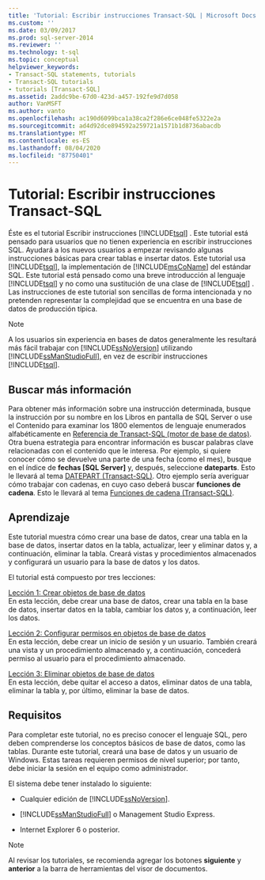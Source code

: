```yaml
---
title: 'Tutorial: Escribir instrucciones Transact-SQL | Microsoft Docs'
ms.custom: ''
ms.date: 03/09/2017
ms.prod: sql-server-2014
ms.reviewer: ''
ms.technology: t-sql
ms.topic: conceptual
helpviewer_keywords:
- Transact-SQL statements, tutorials
- Transact-SQL tutorials
- tutorials [Transact-SQL]
ms.assetid: 2addc9be-67d0-423d-a457-192fe9d7d058
author: VanMSFT
ms.author: vanto
ms.openlocfilehash: ac190d6099bca1a38ca2f286e6ce048fe5322e2a
ms.sourcegitcommit: ad4d92dce894592a259721a1571b1d8736abacdb
ms.translationtype: MT
ms.contentlocale: es-ES
ms.lasthandoff: 08/04/2020
ms.locfileid: "87750401"
---
```

# <a name="tutorial-writing-transact-sql-statements"></a>Tutorial: Escribir instrucciones Transact-SQL
  Éste es el tutorial Escribir instrucciones [!INCLUDE[tsql](../includes/tsql-md.md)] . Este tutorial está pensado para usuarios que no tienen experiencia en escribir instrucciones SQL. Ayudará a los nuevos usuarios a empezar revisando algunas instrucciones básicas para crear tablas e insertar datos. Este tutorial usa [!INCLUDE[tsql](../includes/tsql-md.md)], la implementación de [!INCLUDE[msCoName](../includes/msconame-md.md)] del estándar SQL. Este tutorial está pensado como una breve introducción al lenguaje [!INCLUDE[tsql](../includes/tsql-md.md)] y no como una sustitución de una clase de [!INCLUDE[tsql](../includes/tsql-md.md)] . Las instrucciones de este tutorial son sencillas de forma intencionada y no pretenden representar la complejidad que se encuentra en una base de datos de producción típica.  
  
> [!NOTE]  
>  A los usuarios sin experiencia en bases de datos generalmente les resultará más fácil trabajar con [!INCLUDE[ssNoVersion](../includes/ssnoversion-md.md)] utilizando [!INCLUDE[ssManStudioFull](../includes/ssmanstudiofull-md.md)], en vez de escribir instrucciones [!INCLUDE[tsql](../includes/tsql-md.md)].  
  
## <a name="finding-more-information"></a>Buscar más información  
 Para obtener más información sobre una instrucción determinada, busque la instrucción por su nombre en los Libros en pantalla de SQL Server o use el Contenido para examinar los 1800 elementos de lenguaje enumerados alfabéticamente en [Referencia de Transact-SQL &#40;motor de base de datos&#41;](/sql/t-sql/language-reference). Otra buena estrategia para encontrar información es buscar palabras clave relacionadas con el contenido que le interesa. Por ejemplo, si quiere conocer cómo se devuelve una parte de una fecha (como el mes), busque en el índice de **fechas [SQL Server]** y, después, seleccione **dateparts**. Esto le llevará al tema [DATEPART &#40;Transact-SQL&#41;](/sql/t-sql/functions/datepart-transact-sql). Otro ejemplo sería averiguar cómo trabajar con cadenas, en cuyo caso deberá buscar **funciones de cadena**. Esto le llevará al tema [Funciones de cadena &#40;Transact-SQL&#41;](/sql/t-sql/functions/string-functions-transact-sql).  
  
## <a name="what-you-will-learn"></a>Aprendizaje  
 Este tutorial muestra cómo crear una base de datos, crear una tabla en la base de datos, insertar datos en la tabla, actualizar, leer y eliminar datos y, a continuación, eliminar la tabla. Creará vistas y procedimientos almacenados y configurará un usuario para la base de datos y los datos.  
  
 El tutorial está compuesto por tres lecciones:  
  
 [Lección 1: Crear objetos de base de datos](lesson-1-creating-database-objects.md)  
 En esta lección, debe crear una base de datos, crear una tabla en la base de datos, insertar datos en la tabla, cambiar los datos y, a continuación, leer los datos.  
  
 [Lección 2: Configurar permisos en objetos de base de datos](lesson-2-configuring-permissions-on-database-objects.md)  
 En esta lección, debe crear un inicio de sesión y un usuario. También creará una vista y un procedimiento almacenado y, a continuación, concederá permiso al usuario para el procedimiento almacenado.  
  
 [Lección 3: Eliminar objetos de base de datos](lesson-3-1-deleting-database-objects.md)  
 En esta lección, debe quitar el acceso a datos, eliminar datos de una tabla, eliminar la tabla y, por último, eliminar la base de datos.  
  
## <a name="requirements"></a>Requisitos  
 Para completar este tutorial, no es preciso conocer el lenguaje SQL, pero deben comprenderse los conceptos básicos de base de datos, como las tablas. Durante este tutorial, creará una base de datos y un usuario de Windows. Estas tareas requieren permisos de nivel superior; por tanto, debe iniciar la sesión en el equipo como administrador.  
  
 El sistema debe tener instalado lo siguiente:  
  
-   Cualquier edición de [!INCLUDE[ssNoVersion](../includes/ssnoversion-md.md)].  
  
-   [!INCLUDE[ssManStudioFull](../includes/ssmanstudiofull-md.md)] o Management Studio Express.  
  
-   Internet Explorer 6 o posterior.  
  
> [!NOTE]  
>  Al revisar los tutoriales, se recomienda agregar los botones **siguiente** y **anterior** a la barra de herramientas del visor de documentos.  
  
  
